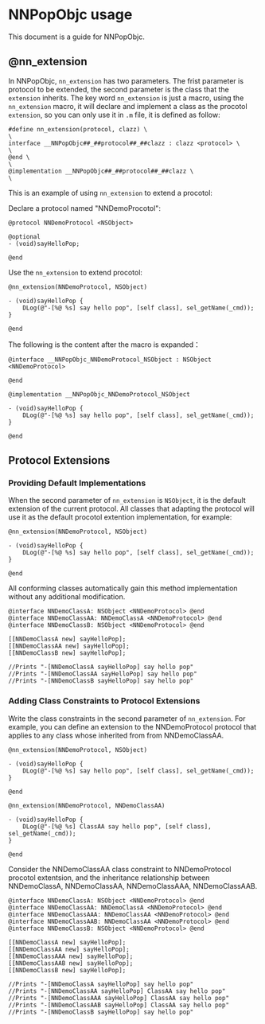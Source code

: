 # NNPopObjc usage

This document is a guide for NNPopObjc.

## @nn_extension

In NNPopObjc, `nn_extension` has two parameters. The frist parameter is protocol to be extended, the second parameter is the class that the `extension` inherits.
The key word `nn_extension` is just a macro, using the `nn_extension` macro, it will declare and implement a class as the procotol `extension`, so you can only use it in `.m` file, it is defined as follow:

```
#define nn_extension(protocol, clazz) \
\
interface __NNPopObjc##_##protocol##_##clazz : clazz <protocol> \
\
@end \
\
@implementation __NNPopObjc##_##protocol##_##clazz \
\
```

This is an example of using `nn_extension` to extend a procotol:

Declare a protocol named "NNDemoProcotol":

```
@protocol NNDemoProtocol <NSObject>

@optional
- (void)sayHelloPop;

@end
```

Use the `nn_extension` to extend procotol:

```
@nn_extension(NNDemoProtocol, NSObject)

- (void)sayHelloPop {
    DLog(@"-[%@ %s] say hello pop", [self class], sel_getName(_cmd));
}

@end
```

The following is the content after the macro is expanded：

```
@interface __NNPopObjc_NNDemoProtocol_NSObject : NSObject <NNDemoProtocol>

@end

@implementation __NNPopObjc_NNDemoProtocol_NSObject

- (void)sayHelloPop {
    DLog(@"-[%@ %s] say hello pop", [self class], sel_getName(_cmd));
}

@end
```

## Protocol Extensions

### Providing Default Implementations

When the second parameter of `nn_extension` is `NSObject`, it is the default extension of the current protocol. All classes that adapting the protocol will use it as the default procotol extention implementation, for example:

```
@nn_extension(NNDemoProtocol, NSObject)

- (void)sayHelloPop {
    DLog(@"-[%@ %s] say hello pop", [self class], sel_getName(_cmd));
}

@end
```

All conforming classes automatically gain this method implementation without any additional modification.

```
@interface NNDemoClassA: NSObject <NNDemoProtocol> @end
@interface NNDemoClassAA: NNDemoClassA <NNDemoProtocol> @end
@interface NNDemoClassB: NSObject <NNDemoProtocol> @end

[[NNDemoClassA new] sayHelloPop];
[[NNDemoClassAA new] sayHelloPop];
[[NNDemoClassB new] sayHelloPop];

//Prints "-[NNDemoClassA sayHelloPop] say hello pop"
//Prints "-[NNDemoClassAA sayHelloPop] say hello pop"
//Prints "-[NNDemoClassB sayHelloPop] say hello pop"
```

### Adding Class Constraints to Protocol Extensions

Write the class constraints in the second parameter of `nn_extension`. For example, you can define an extension to the NNDemoProtocol protocol that applies to any class whose inherited from from NNDemoClassAA.

```
@nn_extension(NNDemoProtocol, NSObject)

- (void)sayHelloPop {
    DLog(@"-[%@ %s] say hello pop", [self class], sel_getName(_cmd));
}

@end

@nn_extension(NNDemoProtocol, NNDemoClassAA)

- (void)sayHelloPop {
    DLog(@"-[%@ %s] ClassAA say hello pop", [self class], sel_getName(_cmd));
}

@end
```

Consider the NNDemoClassAA class constraint to NNDemoProtocol procotol extentsion, and  the inheritance relationship between NNDemoClassA, NNDemoClassAA, NNDemoClassAAA, NNDemoClassAAB.

```
@interface NNDemoClassA: NSObject <NNDemoProtocol> @end
@interface NNDemoClassAA: NNDemoClassA <NNDemoProtocol> @end
@interface NNDemoClassAAA: NNDemoClassAA <NNDemoProtocol> @end
@interface NNDemoClassAAB: NNDemoClassAA <NNDemoProtocol> @end
@interface NNDemoClassB: NSObject <NNDemoProtocol> @end

[[NNDemoClassA new] sayHelloPop];
[[NNDemoClassAA new] sayHelloPop];
[[NNDemoClassAAA new] sayHelloPop];
[[NNDemoClassAAB new] sayHelloPop];
[[NNDemoClassB new] sayHelloPop];

//Prints "-[NNDemoClassA sayHelloPop] say hello pop"
//Prints "-[NNDemoClassAA sayHelloPop] ClassAA say hello pop"
//Prints "-[NNDemoClassAAA sayHelloPop] ClassAA say hello pop"
//Prints "-[NNDemoClassAAB sayHelloPop] ClassAA say hello pop"
//Prints "-[NNDemoClassB sayHelloPop] say hello pop"
```















